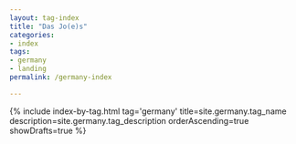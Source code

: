 ```yaml
---
layout: tag-index
title: "Das Jo(e)s"
categories:
- index
tags:
- germany
- landing
permalink: /germany-index

---
```


{% include index-by-tag.html tag='germany' title=site.germany.tag_name description=site.germany.tag_description orderAscending=true showDrafts=true %}
